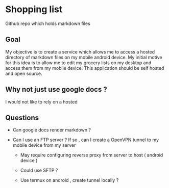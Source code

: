 
# Shopping list 

Github repo which holds markdown files 

## Goal

My objective is to create a service which allows me to access a hosted directory of markdown files on my mobile android device. My initial motive for this idea is to allow me to edit my grocery lists on my desktop and access them from my mobile device. This application should be self hosted and open source. 


## Why not just use google docs ?

I would not like to rely on a hosted 

## Questions 

- Can google docs render markdown ? 

- Can I use an FTP server ? If so , can I create a OpenVPN tunnel to my mobile device from my server  

    * May require configuring reverse proxy from server to host ( android device ) 

    * Could use SFTP ?

    * Use termux on android , create tunnel locally ? 
